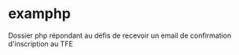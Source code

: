examphp
=======

Dossier php répondant au défis de recevoir un email de confirmation d'inscription au TFE
